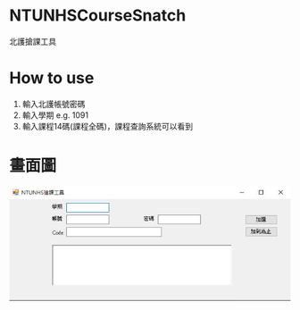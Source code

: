 # NTUNHSCourseSnatch
北護搶課工具
# How to use
1. 輸入北護帳號密碼
2. 輸入學期 e.g. 1091
3. 輸入課程14碼(課程全碼)，課程查詢系統可以看到
# 畫面圖
![畫面圖](./畫面圖.jpg)
